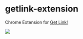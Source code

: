 # getlink-extension
Chrome Extension for [Get Link!](https://get-link.xyz/)

![](https://dn-getlink.qbox.me/f1uv752iysyvi.gif)
